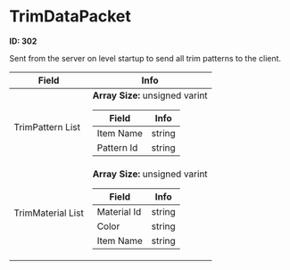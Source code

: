 # TrimDataPacket

__ID: 302__

Sent from the server on level startup to send all trim patterns to the client.

<table><thead><tr><th>Field</th><th>Info</th></tr></thead><tbody>
<tr><td>TrimPattern List</td><td><b>Array Size:</b> unsigned varint
  <table><thead><tr><th>Field</th><th>Info</th></tr></thead><tbody>
  <tr><td>Item Name</td><td>string</td></tr>
  <tr><td>Pattern Id</td><td>string</td></tr>
  </tbody></table></td></tr>
<tr><td>TrimMaterial List</td><td><b>Array Size:</b> unsigned varint
  <table><thead><tr><th>Field</th><th>Info</th></tr></thead><tbody>
  <tr><td>Material Id</td><td>string</td></tr>
  <tr><td>Color</td><td>string</td></tr>
  <tr><td>Item Name</td><td>string</td></tr>
  </tbody></table></td></tr>
</tbody></table>